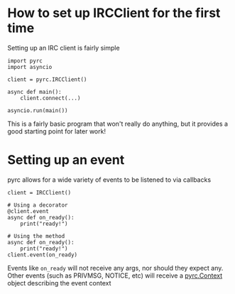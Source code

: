 # How to set up IRCClient for the first time
Setting up an IRC client is fairly simple
```
import pyrc
import asyncio

client = pyrc.IRCClient()

async def main():
    client.connect(...)

asyncio.run(main())
``` 
This is a fairly basic program that won't really do anything, but it provides a good starting point for later work!

# Setting up an event
pyrc allows for a wide variety of events to be listened to via callbacks
```
client = IRCClient()

# Using a decorator
@client.event
async def on_ready():
    print("ready!")

# Using the method
async def on_ready():
    print("ready!")
client.event(on_ready)
```
Events like `on_ready` will not receive any args, nor should they expect any. Other events (such as PRIVMSG, NOTICE, etc) will receive a [pyrc.Context](reference.md#pyrccontext) object describing the event context